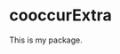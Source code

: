 
<!-- README.md is generated from README.Rmd. Please edit that file -->

# cooccurExtra

This is my package.
